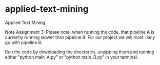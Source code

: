 # applied-text-mining
Applied Text Mining 

Note Assignment 3:
Please note, when running the code, that pipeline A is currently running slower than pipeline B.
For our project we will most likely go with pipeline B.

Run the code by downloading the directories, unzipping them and running either "python main_A.py" or "python main_B.py" in your terminal.
